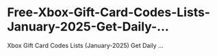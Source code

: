 # Free-Xbox-Gift-Card-Codes-Lists-January-2025-Get-Daily-...
Xbox Gift Card Codes Lists (January-2025) Get Daily ...
